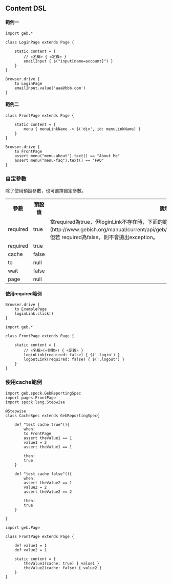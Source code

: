 ## Content DSL
#### 範例一

```
import geb.*

class LoginPage extends Page {

    static content = {
        // «名稱» { «定義» }
        emailInput { $("input[name=account]") }
    }
}
```

```
Browser.drive {
    to LoginPage
    emailInput.value('aaa@bbb.com')
}
```
#### 範例二

```
class FrontPage extends Page {

    static content = {
        menu { menuLinkName -> $('div', id: menuLinkName) }
    }
}
```

```
Browser.drive {
    to FrontPage
    assert menu("menu-about").text() == "About Me"
    assert menu("menu-faq").text() == "FAQ"
}
```

### 自定參數
除了使用預設參數，也可選擇自定參數。

<table>
    <tr>
        <th>參數</th><th>預設值</th><th>說明</th>
    </tr>
    <tr>
        <td>required</td>
        <td>true</td>
        <td>當required為true，但loginLink不存在時，下面的範例會拋出[RequiredPageContentNotPresent](http://www.gebish.org/manual/current/api/geb/error/RequiredPageContentNotPresent.html)，但若
required為false，則不會拋出exception。</td>
    </tr>
   <tr>
        <td>required</td>
        <td>true</td>
        <td></td>
    </tr>
    <tr>
        <td>cache</td>
        <td>false</td>
        <td></td>
    </tr>
    <tr>
        <td>to</td>
        <td>null</td>
        <td></td>
    </tr>
    <tr>
        <td>wait</td>
        <td>false</td>
        <td></td>
    </tr>
    <tr>
        <td>page</td>
        <td>null</td>
        <td></td>
    </tr>
</table>

#### 使用required範例


```
Browser.drive {
    to ExamplePage
    loginLink.click()
}
```

```
import geb.*

class FrontPage extends Page {

    static content = {
        // «名稱»(«參數») { «定義» }
        loginLink(required: false) { $('.login') }
        logoutLink(required: false) { $('.logout') }
    }
}
```

### 使用cache範例

```
import geb.spock.GebReportingSpec
import pages.FrontPage
import spock.lang.Stepwise

@Stepwise
class CacheSpec extends GebReportingSpec{

    def "test cache true"(){
        when:
        to FrontPage
        assert theValue1 == 1
        value1 = 2
        assert theValue1 == 1

        then:
        true
    }

    def "test cache false"(){
        when:
        assert theValue2 == 1
        value2 = 2
        assert theValue2 == 2

        then:
        true
    }

}

```

```
import geb.Page

class FrontPage extends Page {

    def value1 = 1
    def value2 = 1

    static content = {
        theValue1(cache: true) { value1 }
        theValue2(cache: false) { value2 }
    }
}
```
